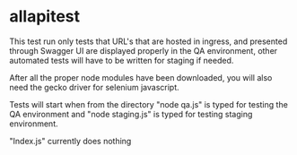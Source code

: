 # allapitest

This test run only tests that URL's that are hosted in ingress, and presented through Swagger UI are displayed properly 
in the QA environment, other automated tests will have to be written for staging if needed.

After all the proper node modules have been downloaded, you will also need the gecko driver for selenium javascript.

Tests will start when from the directory "node qa.js" is typed for testing the QA environment and "node staging.js" is typed for testing staging environment.

"Index.js" currently does nothing